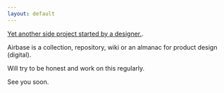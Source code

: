 ```yaml
---
layout: default
---
```



[Yet another side project started by a designer.](https://bishal.cc/).

Airbase is a collection, repository, wiki or an almanac for product design (digital).

Will try to be honest and work on this regularly.

See you soon.